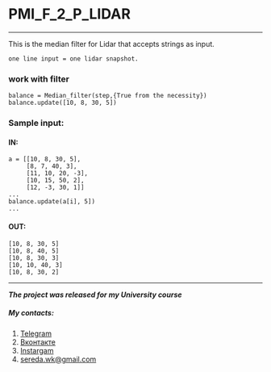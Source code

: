 # PMI_F_2_P_LIDAR
---------
This is the median filter for Lidar that accepts strings as input. 

```one line input = one lidar snapshot.```

### work with filter
```
balance = Median_filter(step,{True from the necessity})
balance.update([10, 8, 30, 5])
```

### Sample input:

#### IN:
```
a = [[10, 8, 30, 5],
     [8, 7, 40, 3],
     [11, 10, 20, -3],
     [10, 15, 50, 2],
     [12, -3, 30, 1]]
...
balance.update(a[i], 5])
...
```
#### OUT:
```
[10, 8, 30, 5]
[10, 8, 40, 5]
[10, 8, 30, 3]
[10, 10, 40, 3]
[10, 8, 30, 2]
```
---------

***The project was released for my University course***

##### My contacts:
1. [Telegram](https://tgmsg.ru/princepepper)
2. [Вконтакте](https://vk.com/princepepper)
3. [Instargam](https://www.instagram.com/prince_pepper_official/?hl=ru)
4. <sereda.wk@gmail.com>
